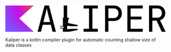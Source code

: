 ![Kaliper logo](images/kaliper_logo.png)

Kaliper is a kotlin compiler plugin for automatic counting shallow size of data classes